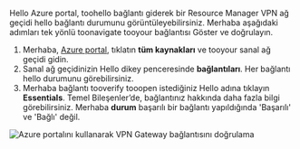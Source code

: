 Hello Azure portal, toohello bağlantı giderek bir Resource Manager VPN ağ geçidi hello bağlantı durumunu görüntüleyebilirsiniz. Merhaba aşağıdaki adımları tek yönlü toonavigate tooyour bağlantısı Göster ve doğrulayın.

1. Merhaba, [Azure portal](http://portal.azure.com), tıklatın **tüm kaynakları** ve tooyour sanal ağ geçidi gidin.
2. Sanal ağ geçidinizin Hello dikey penceresinde **bağlantıları**. Her bağlantı hello durumunu görebilirsiniz.
3. Merhaba bağlantı tooverify tooopen istediğiniz Hello adına tıklayın **Essentials**. Temel Bileşenler’de, bağlantınız hakkında daha fazla bilgi görebilirsiniz. Merhaba **durum** başarılı bir bağlantı yapıldığında 'Başarılı' ve 'Bağlı' değil.

  ![Azure portalını kullanarak VPN Gateway bağlantısını doğrulama](./media/vpn-gateway-verify-connection-portal-rm-include/connectionsucceeded.png)